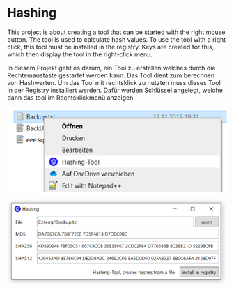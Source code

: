 # Hashing
This project is about creating a tool that can be started with the right mouse button. The tool is used to calculate hash values. To use the tool with a right click, this tool must be installed in the registry. Keys are created for this, which then display the tool in the right-click menu.

In diesem Projekt geht es darum, ein Tool zu erstellen welches durch die Rechtemaustaste gestartet werden kann. Das Tool dient zum berechnen von Hashwerten. Um das Tool mit rechtsklick zu nutzten muss dieses Tool in der Registry installiert werden. Dafür werden Schlüssel angelegt, welche dann das tool im Rechtsklickmenü anzeigen. 

![alt text](https://github.com/EmErOne/Hashing/blob/master/Project/RrightClickExample.png)


![alt text](https://github.com/EmErOne/Hashing/blob/master/Project/App.png)

